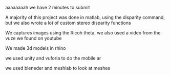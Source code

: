 aaaaaaaah we have 2 minutes to submit

A majority of this project was done in matlab, using the disparity command, but we also wrote a lot of custom stereo disparity functions

We captures images using the Ricoh theta, we also used a video from the vuze we found on youtube

We made 3d models in rhino

we used unity and vuforia to do the mobile ar

we used bleneder and meshlab to look at meshes

